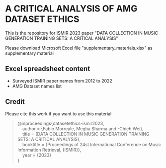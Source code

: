 # A CRITICAL ANALYSIS OF AMG DATASET ETHICS

This is the repository for ISMIR 2023 paper "DATA COLLECTION IN MUSIC GENERATION TRAINING SETS:
A CRITICAL ANALYSIS"

Please download Microsoft Excel file "supplementary_materials.xlsx" as supplementary material

## Excel spreadsheet content

 * Surveyed ISMIR paper names from 2012 to 2022
 * AMG Dataset names list


## Credit
Please cite this work if you want to use this material

> @inproceedings{datasetethics-ismir2023, <br>
>  &nbsp;&nbsp;&nbsp;&nbsp;author    = {Fabio Morreale, Megha Sharma and -Chieh Wei}, <br>
>  &nbsp;&nbsp;&nbsp;&nbsp;title     = {DATA COLLECTION IN MUSIC GENERATION TRAINING SETS: A CRITICAL ANALYSIS}, <br>
>  &nbsp;&nbsp;&nbsp;&nbsp;booktitle = {Proceedings of 24st International Conference on Music Information Retrieval, {ISMIR}}, <br>
>  &nbsp;&nbsp;&nbsp;&nbsp;year      = {2023}<br>
> }<br>

